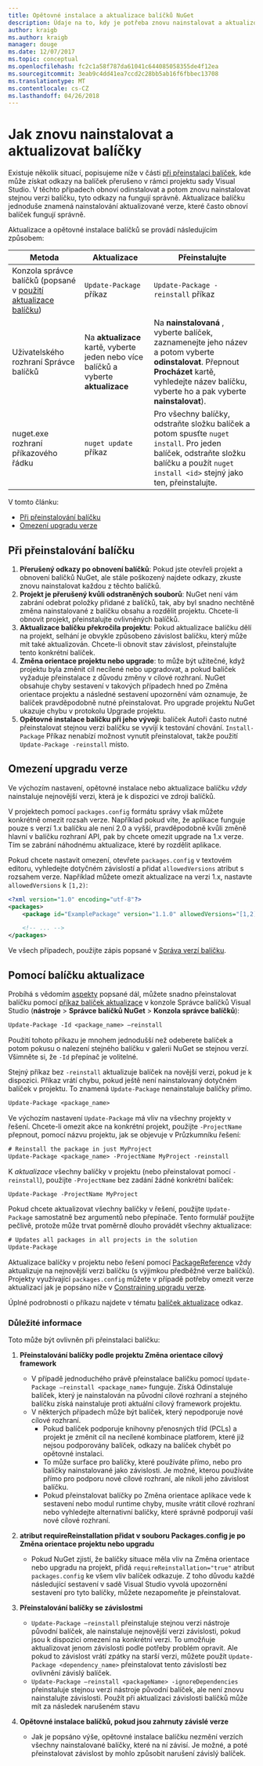 ```yaml
---
title: Opětovné instalace a aktualizace balíčků NuGet
description: Údaje na to, kdy je potřeba znovu nainstalovat a aktualizovat balíčky, stejně jako u poškozený balíček odkazy v sadě Visual Studio.
author: kraigb
ms.author: kraigb
manager: douge
ms.date: 12/07/2017
ms.topic: conceptual
ms.openlocfilehash: fc2c1a58f787da61041c644085058355de4f12ea
ms.sourcegitcommit: 3eab9c4dd41ea7ccd2c28bb5ab16f6fbbec13708
ms.translationtype: MT
ms.contentlocale: cs-CZ
ms.lasthandoff: 04/26/2018
---
```

# <a name="how-to-reinstall-and-update-packages"></a>Jak znovu nainstalovat a aktualizovat balíčky

Existuje několik situací, popisujeme níže v části [při přeinstalaci balíček](#when-to-reinstall-a-package), kde může získat odkazy na balíček přerušeno v rámci projektu sady Visual Studio. V těchto případech obnoví odinstalovat a potom znovu nainstalovat stejnou verzi balíčku, tyto odkazy na fungují správně. Aktualizace balíčku jednoduše znamená nainstalování aktualizované verze, které často obnoví balíček fungují správně.

Aktualizace a opětovné instalace balíčků se provádí následujícím způsobem:

| Metoda | Aktualizace | Přeinstalujte |
| --- | --- | --- |
| Konzola správce balíčků (popsané v [použití aktualizace balíčku](#using-update-package)) | `Update-Package` příkaz | `Update-Package -reinstall` příkaz |
| Uživatelského rozhraní Správce balíčků | Na **aktualizace** kartě, vyberte jeden nebo více balíčků a vyberte **aktualizace** | Na **nainstalovaná** , vyberte balíček, zaznamenejte jeho název a potom vyberte **odinstalovat**. Přepnout **Procházet** kartě, vyhledejte název balíčku, vyberte ho a pak vyberte **nainstalovat**). |
| nuget.exe rozhraní příkazového řádku | `nuget update` příkaz | Pro všechny balíčky, odstraňte složku balíček a potom spusťte `nuget install`. Pro jeden balíček, odstraňte složku balíčku a použít `nuget install <id>` stejný jako ten, přeinstalujte. |

V tomto článku:

- [Při přeinstalování balíčku](#when-to-reinstall-a-package)
- [Omezení upgradu verze](#constraining-upgrade-versions)

## <a name="when-to-reinstall-a-package"></a>Při přeinstalování balíčku

1. **Přerušený odkazy po obnovení balíčků**: Pokud jste otevřeli projekt a obnovení balíčků NuGet, ale stále poškozený najdete odkazy, zkuste znovu nainstalovat každou z těchto balíčků.
1. **Projekt je přerušený kvůli odstraněných souborů**: NuGet není vám zabrání odebrat položky přidané z balíčků, tak, aby byl snadno nechtěně změna nainstalované z balíčku obsahu a rozdělit projektu. Chcete-li obnovit projekt, přeinstalujte ovlivněných balíčků.
1. **Aktualizace balíčku překročila projektu**: Pokud aktualizace balíčku dělí na projekt, selhání je obvykle způsobeno závislost balíčku, který může mít také aktualizován. Chcete-li obnovit stav závislost, přeinstalujte tento konkrétní balíček.
1. **Změna orientace projektu nebo upgrade**: to může být užitečné, když projektu byla změnit cíl necílené nebo upgradovat, a pokud balíček vyžaduje přeinstalace z důvodu změny v cílové rozhraní. NuGet obsahuje chyby sestavení v takových případech hned po Změna orientace projektu a následné sestavení upozornění vám oznamuje, že balíček pravděpodobně nutné přeinstalovat. Pro upgrade projektu NuGet ukazuje chybu v protokolu Upgrade projektu.
1. **Opětovné instalace balíčku při jeho vývoji**: balíček Autoři často nutné přeinstalovat stejnou verzi balíčku se vyvíjí k testování chování. `Install-Package` Příkaz nenabízí možnost vynutit přeinstalovat, takže použití `Update-Package -reinstall` místo.

## <a name="constraining-upgrade-versions"></a>Omezení upgradu verze

Ve výchozím nastavení, opětovné instalace nebo aktualizace balíčku *vždy* nainstaluje nejnovější verzi, která je k dispozici ve zdroji balíčků.

V projektech pomocí `packages.config` formátu správy však můžete konkrétně omezit rozsah verze. Například pokud víte, že aplikace funguje pouze s verzí 1.x balíčku ale není 2.0 a vyšší, pravděpodobně kvůli změně hlavní v balíčku rozhraní API, pak by chcete omezit upgrade na 1.x verze. Tím se zabrání náhodnému aktualizace, které by rozdělit aplikace.

Pokud chcete nastavit omezení, otevřete `packages.config` v textovém editoru, vyhledejte dotyčném závislostí a přidat `allowedVersions` atribut s rozsahem verze. Například můžete omezit aktualizace na verzi 1.x, nastavte `allowedVersions` k `[1,2)`:

```xml
<?xml version="1.0" encoding="utf-8"?>
<packages>
    <package id="ExamplePackage" version="1.1.0" allowedVersions="[1,2)" />

    <!-- ... -->
</packages>
```

Ve všech případech, použijte zápis popsané v [Správa verzí balíčku](../reference/package-versioning.md#version-ranges-and-wildcards).

## <a name="using-update-package"></a>Pomocí balíčku aktualizace

Probíhá s vědomím [aspekty](#considerations) popsané dál, můžete snadno přeinstalovat balíčku pomocí [příkaz balíček aktualizace](../Tools/ps-ref-update-package.md) v konzole Správce balíčků Visual Studio (**nástroje**  >  **Správce balíčků NuGet** > **Konzola správce balíčků**):

```ps
Update-Package -Id <package_name> –reinstall
```

Použití tohoto příkazu je mnohem jednodušší než odeberete balíček a potom pokusu o nalezení stejného balíčku v galerii NuGet se stejnou verzí. Všimněte si, že `-Id` přepínač je volitelné.

Stejný příkaz bez `-reinstall` aktualizuje balíček na novější verzi, pokud je k dispozici. Příkaz vrátí chybu, pokud ještě není nainstalovaný dotyčném balíček v projektu. To znamená `Update-Package` nenainstaluje balíčky přímo.

```ps
Update-Package <package_name>
```

Ve výchozím nastavení `Update-Package` má vliv na všechny projekty v řešení. Chcete-li omezit akce na konkrétní projekt, použijte `-ProjectName` přepnout, pomocí názvu projektu, jak se objevuje v Průzkumníku řešení:

```ps
# Reinstall the package in just MyProject
Update-Package <package_name> -ProjectName MyProject -reinstall
```

K *aktualizace* všechny balíčky v projektu (nebo přeinstalovat pomocí `-reinstall`), použijte `-ProjectName` bez zadání žádné konkrétní balíček:

```ps
Update-Package -ProjectName MyProject
```

Pokud chcete aktualizovat všechny balíčky v řešení, použijte `Update-Package` samostatně bez argumentů nebo přepínače. Tento formulář použijte pečlivě, protože může trvat poměrně dlouho provádět všechny aktualizace:

```ps
# Updates all packages in all projects in the solution
Update-Package 
```

Aktualizace balíčky v projektu nebo řešení pomocí [PackageReference](../Consume-Packages/Package-References-in-Project-Files.md) vždy aktualizuje na nejnovější verzi balíčku (s výjimkou předběžné verze balíčků). Projekty využívající `packages.config` můžete v případě potřeby omezit verze aktualizací jak je popsáno níže v [Constraining upgradu verze](#constraining-upgrade-versions).

Úplné podrobnosti o příkazu najdete v tématu [balíček aktualizace](../Tools/ps-ref-update-package.md) odkaz.

### <a name="considerations"></a>Důležité informace

Toto může být ovlivněn při přeinstalaci balíčku:

1. **Přeinstalování balíčky podle projektu Změna orientace cílový framework**
    - V případě jednoduchého právě přeinstalace balíčku pomocí `Update-Package –reinstall <package_name>` funguje. Získá Odinstaluje balíček, který je nainstalován na původní cílové rozhraní a stejného balíčku získá nainstaluje proti aktuální cílový framework projektu.
    - V některých případech může být balíček, který nepodporuje nové cílové rozhraní.
        - Pokud balíček podporuje knihovny přenosných tříd (PCLs) a projekt je změnit cíl na necílené kombinace platforem, které již nejsou podporovány balíček, odkazy na balíček chybět po opětovné instalaci.
        - To může surface pro balíčky, které používáte přímo, nebo pro balíčky nainstalované jako závislosti. Je možné, kterou používáte přímo pro podporu nové cílové rozhraní, ale nikoli jeho závislost balíčku.
        - Pokud přeinstalovat balíčky po Změna orientace aplikace vede k sestavení nebo modul runtime chyby, musíte vrátit cílové rozhraní nebo vyhledejte alternativní balíčky, které správně podporují vaší nové cílové rozhraní.

1. **atribut requireReinstallation přidat v souboru Packages.config je po Změna orientace projektu nebo upgradu**
    - Pokud NuGet zjistí, že balíčky situace měla vliv na Změna orientace nebo upgradu na projekt, přidá `requireReinstallation="true"` atribut `packages.config` ke všem vliv balíček odkazuje. Z toho důvodu každé následující sestavení v sadě Visual Studio vyvolá upozornění sestavení pro tyto balíčky, můžete nezapomeňte je přeinstalovat.

1. **Přeinstalování balíčky se závislostmi**
    - `Update-Package –reinstall` přeinstaluje stejnou verzi nástroje původní balíček, ale nainstaluje nejnovější verzi závislosti, pokud jsou k dispozici omezení na konkrétní verzi. To umožňuje aktualizovat jenom závislosti podle potřeby problém opravit. Ale pokud to závislost vrátí zpátky na starší verzi, můžete použít `Update-Package <dependency_name>` přeinstalovat tento závislostí bez ovlivnění závislý balíček.
    - `Update-Package –reinstall <packageName> -ignoreDependencies` přeinstaluje stejnou verzi nástroje původní balíček, ale není znovu nainstalujte závislosti. Použít při aktualizaci závislosti balíčků může mít za následek narušeném stavu

1. **Opětovné instalace balíčků, pokud jsou zahrnuty závislé verze**
    - Jak je popsáno výše, opětovné instalace balíčku nezmění verzích všechny nainstalované balíčky, které na ní závisí. Je možné, a poté přeinstalovat závislost by mohlo způsobit narušení závislý balíček.
